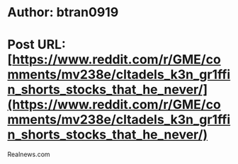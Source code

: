 # Author: btran0919
# Post URL: [https://www.reddit.com/r/GME/comments/mv238e/cltadels_k3n_gr1ffin_shorts_stocks_that_he_never/](https://www.reddit.com/r/GME/comments/mv238e/cltadels_k3n_gr1ffin_shorts_stocks_that_he_never/)


Realnews.com